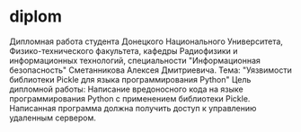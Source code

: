 # diplom
Дипломная работа студента Донецкого Национального Университета, Физико-технического факультета, кафедры Радиофизики и информационных технологий, специальности "Информационная безопасность" Сметанникова Алексея Дмитриевича.
Тема: "Уязвимости библиотеки Pickle для языка программирования Python"
Цель дипломной работы: Написание вредоносного кода на языке программирования Python с применением библиотеки Pickle. Написанная программа должна получить доступ к управлению удаленным сервером.
